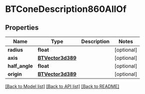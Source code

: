 # BTConeDescription860AllOf

## Properties
Name | Type | Description | Notes
------------ | ------------- | ------------- | -------------
**radius** | **float** |  | [optional] 
**axis** | [**BTVector3d389**](BTVector3d389.md) |  | [optional] 
**half_angle** | **float** |  | [optional] 
**origin** | [**BTVector3d389**](BTVector3d389.md) |  | [optional] 

[[Back to Model list]](../README.md#documentation-for-models) [[Back to API list]](../README.md#documentation-for-api-endpoints) [[Back to README]](../README.md)


